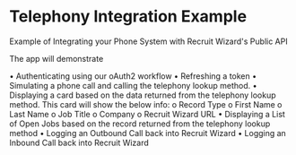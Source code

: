 # Telephony Integration Example

Example of Integrating your Phone System with Recruit Wizard's Public API

The app will demonstrate

•	Authenticating using our oAuth2 workflow
•	Refreshing a token
•	Simulating a phone call and calling the telephony lookup method.
•	Displaying a card based on the data returned from the telephony lookup method. This card will show the below info:
o	Record Type
o	First Name
o	Last Name
o	Job Title
o	Company
o	Recruit Wizard URL
•	Displaying a List of Open Jobs based on the record returned from the telephony lookup method
•	Logging an Outbound Call back into Recruit Wizard
•	Logging an Inbound Call back into Recruit Wizard
